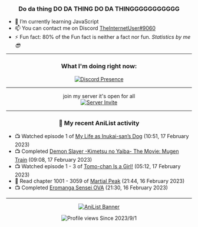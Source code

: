 <div align="center">

### Do da thing DO DA THING DO DA THINGGGGGGGGGGG
</div>

- 🌱 I’m currently learning JavaScript
- 📫 You can contact me on Discord [TheInternetUser#9060](https://discord.com/users/534117072796385300)
- ⚡ Fun fact: 80% of the Fun fact is neither a fact nor fun. _Statistics by me 😎_
<hr>

<div align="center">

### What I'm doing right now:
[![Discord Presence](https://lanyard.cnrad.dev/api/534117072796385300)](https://discord.com/users/534117072796385300)
<hr>

join my server it's open for all <br>
[![Server Invite](https://invidget.switchblade.xyz/bfYgVHxrSs)](https://discord.gg/bfYgVHxrSs)

<hr>
  
### 🌸 My recent AniList activity

</div>

<!-- ANILIST_ACTIVITY:start -->

-   📺 Watched episode 1 of [My Life as Inukai-san’s Dog](https://anilist.co/anime/146346) (10:51, 17 February 2023)
-   📺 Completed [Demon Slayer -Kimetsu no Yaiba- The Movie: Mugen Train](https://anilist.co/anime/112151) (09:08, 17 February 2023)
-   📺 Watched episode 1 - 3 of [Tomo-chan Is a Girl!](https://anilist.co/anime/151806) (05:12, 17 February 2023)
-   📖 Read chapter 1001 - 3059 of [Martial Peak](https://anilist.co/manga/104494) (21:44, 16 February 2023)
-   📺 Completed [Eromanga Sensei OVA](https://anilist.co/anime/100523) (21:30, 16 February 2023)

<!-- ANILIST_ACTIVITY:end -->
<hr>

<div align="center">

[![AniList Banner](https://img.anili.st/User/929966)](https://anilist.co/user/TheInternetUser)

![Profile views](https://gpvc.arturio.dev/TheInternetUse7) Since 2023/9/1

</div>
